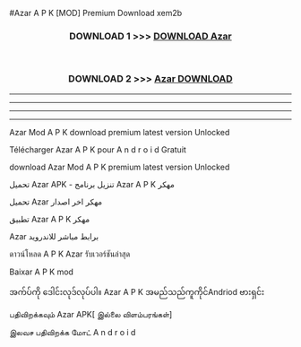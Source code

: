#Azar  A P K [MOD] Premium Download xem2b



<div align="center">

<h3>DOWNLOAD 1 >>> <a href="https://teeasianyam.web.app?sq=Azar ">DOWNLOAD Azar  </a></h3><br>

<h3>DOWNLOAD 2 >>> <a href="https://teeasianyam.web.app?sq=Azar  ">Azar   DOWNLOAD </a></h3>

</div>


----------------------------------------------------------

----------------------------------------------------------

----------------------------------------------------------

----------------------------------------------------------


Azar   Mod A P K download premium latest version Unlocked

Télécharger Azar   A P K pour A n d r o i d Gratuit

download Azar   Mod A P K premium latest version Unlocked

تحميل Azar   APK - تنزيل برنامج Azar   A P K مهكر

تحميل Azar   مهكر اخر اصدار

تطبيق Azar   A P K مهكر

Azar   برابط مباشر للاندرويد

ดาวน์โหลด A P K Azar   รับเวอร์ชันล่าสุด

Baixar A P K mod

အက်ပ်ကို ဒေါင်းလုဒ်လုပ်ပါ။ Azar   A P K အမည်သည်ကူကိုင်Andriod ဗားရှင်း

பதிவிறக்கவும் Azar   APK[ இல்லை விளம்பரங்கள்] 
 
இலவச பதிவிறக்க மோட் A n d r o i d



